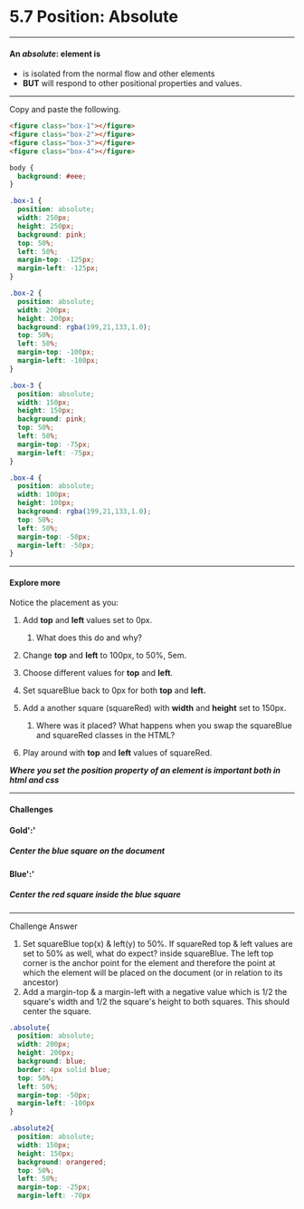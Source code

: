 # 5.7 Position: Absolute

---

#### An _absolute_: element is

* is isolated from the normal flow and other elements
* **BUT** will respond to other positional properties and values.

---

Copy and paste the following.

```html
<figure class="box-1"></figure>
<figure class="box-2"></figure>
<figure class="box-3"></figure>
<figure class="box-4"></figure>
```

```css
body {
  background: #eee;
}

.box-1 {
  position: absolute;
  width: 250px;
  height: 250px;
  background: pink;
  top: 50%;
  left: 50%;
  margin-top: -125px;
  margin-left: -125px;
}

.box-2 {
  position: absolute;
  width: 200px;
  height: 200px;
  background: rgba(199,21,133,1.0);
  top: 50%;
  left: 50%;
  margin-top: -100px;
  margin-left: -100px;
}

.box-3 {
  position: absolute;
  width: 150px;
  height: 150px;
  background: pink;
  top: 50%;
  left: 50%;
  margin-top: -75px;
  margin-left: -75px;
}

.box-4 {
  position: absolute;
  width: 100px;
  height: 100px;
  background: rgba(199,21,133,1.0);
  top: 50%;
  left: 50%;
  margin-top: -50px;
  margin-left: -50px;
}
```

---

#### Explore more

Notice the placement as you:

1. Add **top** and **left** values set to 0px.
   1. What does this do and why?
2. Change **top** and **left** to 100px, to 50%, 5em.
3. Choose different values for **top** and **left**.

4. Set squareBlue back to 0px for both **top** and **left.**

5. Add a another square \(squareRed\) with **width** and **height** set to 150px.
   1. Where was it placed? What happens when you swap the squareBlue and squareRed classes in the HTML?

6. Play around with **top** and **left** values of squareRed.

_**Where you set the position property of an element is important both in html and css**_

---

#### Challenges

#### Gold':'

##### Center the blue square on the document

#### Blue':'

##### Center the red square inside the blue square

---

Challenge Answer

1. Set squareBlue top\(x\) & left\(y\) to 50%. If squareRed top & left values are set to 50% as well, what do expect?  inside squareBlue. The left top corner is the anchor point for the element and therefore the point at which the element will be placed on the document \(or in relation to its ancestor\)
2. Add a margin-top & a margin-left with a negative value which is 1/2 the square's width and 1/2 the square's height to both squares. This should center the square.

```css
.absolute{
  position: absolute;
  width: 200px;
  height: 200px;
  background: blue;
  border: 4px solid blue;
  top: 50%;
  left: 50%;
  margin-top: -50px;
  margin-left: -100px
}

.absolute2{
  position: absolute;
  width: 150px;
  height: 150px;
  background: orangered;
  top: 50%;
  left: 50%;
  margin-top: -25px;
  margin-left: -70px
```
